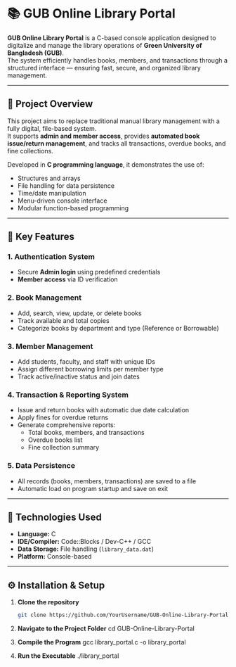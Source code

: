 # 📚 GUB Online Library Portal

**GUB Online Library Portal** is a C-based console application designed to digitalize and manage the library operations of **Green University of Bangladesh (GUB)**.  
The system efficiently handles books, members, and transactions through a structured interface — ensuring fast, secure, and organized library management.

---

## 🚀 Project Overview

This project aims to replace traditional manual library management with a fully digital, file-based system.  
It supports **admin and member access**, provides **automated book issue/return management**, and tracks all transactions, overdue books, and fine collections.

Developed in **C programming language**, it demonstrates the use of:
- Structures and arrays  
- File handling for data persistence  
- Time/date manipulation  
- Menu-driven console interface  
- Modular function-based programming  

---

## 🔑 Key Features

### 1. Authentication System
- Secure **Admin login** using predefined credentials  
- **Member access** via ID verification  

### 2. Book Management
- Add, search, view, update, or delete books  
- Track available and total copies  
- Categorize books by department and type (Reference or Borrowable)

### 3. Member Management
- Add students, faculty, and staff with unique IDs  
- Assign different borrowing limits per member type  
- Track active/inactive status and join dates  

### 4. Transaction & Reporting System
- Issue and return books with automatic due date calculation  
- Apply fines for overdue returns  
- Generate comprehensive reports:
  - Total books, members, and transactions  
  - Overdue books list  
  - Fine collection summary  

### 5. Data Persistence
- All records (books, members, transactions) are saved to a file  
- Automatic load on program startup and save on exit  

---

## 🧩 Technologies Used

- **Language:** C  
- **IDE/Compiler:** Code::Blocks / Dev-C++ / GCC  
- **Data Storage:** File handling (`library_data.dat`)  
- **Platform:** Console-based  

---

## ⚙️ Installation & Setup

1. **Clone the repository**
   ```bash
   git clone https://github.com/YourUsername/GUB-Online-Library-Portal.git

2. **Navigate to the Project Folder**
cd GUB-Online-Library-Portal

3. **Compile the Program**
gcc library_portal.c -o library_portal

4. **Run the Executable**
./library_portal
